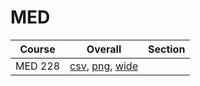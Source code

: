 # MED

| Course | Overall | Section |
| ------ | ------- | ------- |
| MED 228 | [csv](https://github.com/UCSD-Historical-Enrollment-Data/2024Fall/blob/main/overall/MED%20228.csv), [png](https://raw.githubusercontent.com/UCSD-Historical-Enrollment-Data/2024Fall/main/plot_overall/MED%20228.png), [wide](https://raw.githubusercontent.com/UCSD-Historical-Enrollment-Data/2024Fall/main/plot_overall_wide/MED%20228.png) |  |
